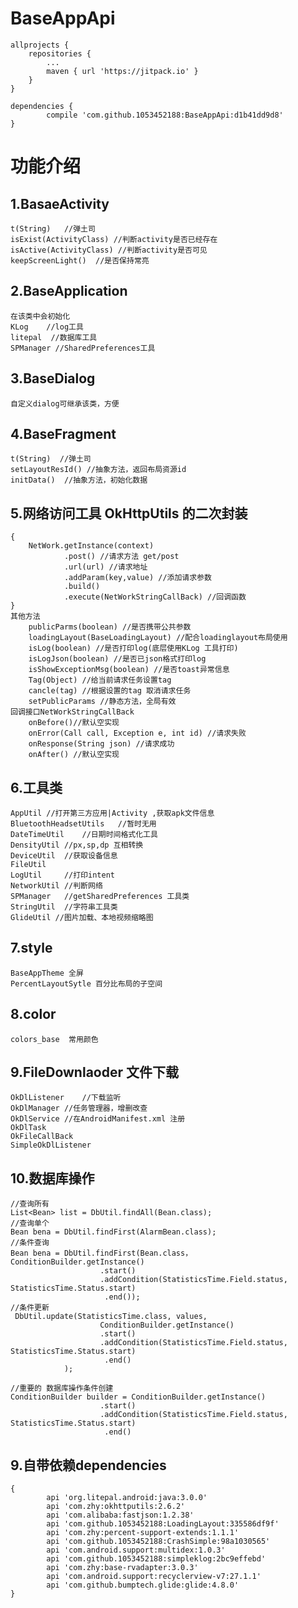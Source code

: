 # BaseAppApi
	allprojects {
		repositories {
			...
			maven { url 'https://jitpack.io' }
		}
	}
  
  	dependencies {
	        compile 'com.github.1053452188:BaseAppApi:d1b41dd9d8'
	}
# 功能介绍
## 1.BasaeActivity
	t(String)   //弹土司
	isExist(ActivityClass) //判断activity是否已经存在
	isActive(ActivityClass) //判断activity是否可见
	keepScreenLight()  //是否保持常亮
## 2.BaseApplication
	在该类中会初始化  
	KLog	//log工具 
	litepal	 //数据库工具
	SPManager //SharedPreferences工具  
## 3.BaseDialog
	自定义dialog可继承该类，方便
## 4.BaseFragment
	t(String)  //弹土司
	setLayoutResId() //抽象方法，返回布局资源id
	initData()	//抽象方法，初始化数据
## 5.网络访问工具 OkHttpUtils 的二次封装
	{
		NetWork.getInstance(context)
			    .post() //请求方法 get/post	
			    .url(url) //请求地址
			    .addParam(key,value) //添加请求参数
			    .build()
			    .execute(NetWorkStringCallBack) //回调函数	
	}
	其他方法
		publicParms(boolean) //是否携带公共参数
		loadingLayout(BaseLoadingLayout) //配合loadinglayout布局使用
		isLog(boolean) //是否打印log(底层使用KLog 工具打印)
		isLogJson(boolean) //是否已json格式打印log 
		isShowExceptionMsg(boolean) //是否toast异常信息
		Tag(Object) //给当前请求任务设置tag
		cancle(tag) //根据设置的tag 取消请求任务
		setPublicParams //静态方法，全局有效
	回调接口NetWorkStringCallBack
		onBefore()//默认空实现
		onError(Call call, Exception e, int id) //请求失败
		onResponse(String json) //请求成功
		onAfter() //默认空实现
## 6.工具类
	AppUtil //打开第三方应用|Activity ,获取apk文件信息
	BluetoothHeadsetUtils	//暂时无用
	DateTimeUtil	//日期时间格式化工具
	DensityUtil	//px,sp,dp 互相转换
	DeviceUtil	//获取设备信息
	FileUtil
	LogUtil		//打印intent 
	NetworkUtil	//判断网络
	SPManager	//getSharedPreferences 工具类
	StringUtil	//字符串工具类
	GlideUtil //图片加载、本地视频缩略图
## 7.style
	BaseAppTheme 全屏
	PercentLayoutSytle 百分比布局的子空间
## 8.color
	colors_base  常用颜色
## 9.FileDownlaoder 文件下载
	OkDlListener	//下载监听
	OkDlManager	//任务管理器，增删改查
	OkDlService	//在AndroidManifest.xml 注册 
	OkDlTask
	OkFileCallBack
	SimpleOkDlListener
## 10.数据库操作
	//查询所有	
	List<Bean> list = DbUtil.findAll(Bean.class);
	//查询单个
	Bean bena = DbUtil.findFirst(AlarmBean.class);
	//条件查询
	Bean bena = DbUtil.findFirst(Bean.class，ConditionBuilder.getInstance()
                        .start()
                        .addCondition(StatisticsTime.Field.status, StatisticsTime.Status.start)
                         .end());
	//条件更新
	 DbUtil.update(StatisticsTime.class, values, 
                        ConditionBuilder.getInstance()
                        .start()
                        .addCondition(StatisticsTime.Field.status, StatisticsTime.Status.start)
                         .end()
                );
		
	//重要的 数据库操作条件创建
	ConditionBuilder builder = ConditionBuilder.getInstance()
                        .start()
                        .addCondition(StatisticsTime.Field.status, StatisticsTime.Status.start)
                         .end()
## 9.自带依赖dependencies
	{
		    api 'org.litepal.android:java:3.0.0'
		    api 'com.zhy:okhttputils:2.6.2'
		    api 'com.alibaba:fastjson:1.2.38'
		    api 'com.github.1053452188:LoadingLayout:335586df9f'
		    api 'com.zhy:percent-support-extends:1.1.1'
		    api 'com.github.1053452188:CrashSimple:98a1030565'
		    api 'com.android.support:multidex:1.0.3'
		    api 'com.github.1053452188:simpleklog:2bc9effebd'
		    api 'com.zhy:base-rvadapter:3.0.3'
		    api 'com.android.support:recyclerview-v7:27.1.1'
		    api 'com.github.bumptech.glide:glide:4.8.0'
	}
	
		

